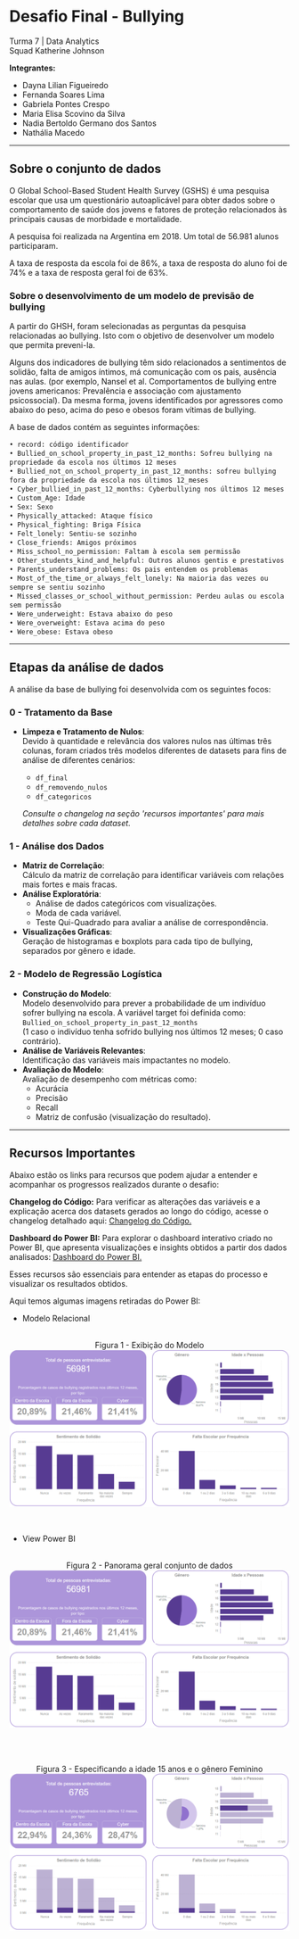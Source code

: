 # **Desafio Final - Bullying**

Turma 7 | Data Analytics <br>
Squad Katherine Johnson

**Integrantes:**

-   Dayna Lilian Figueiredo
-   Fernanda Soares Lima
-   Gabriela Pontes Crespo
-   Maria Elisa Scovino da Silva
-   Nadia Bertoldo Germano dos Santos
-   Nathália Macedo

---

## **Sobre o conjunto de dados**

O Global School-Based Student Health Survey (GSHS) é uma pesquisa escolar que usa um questionário autoaplicável para obter dados sobre o comportamento de saúde dos jovens e fatores de proteção relacionados às principais causas de morbidade e mortalidade.

A pesquisa foi realizada na Argentina em 2018. Um total de 56.981 alunos participaram.

A taxa de resposta da escola foi de 86%, a taxa de resposta do aluno foi de 74% e a taxa de resposta geral foi de 63%.

### **Sobre o desenvolvimento de um modelo de previsão de bullying**

A partir do GHSH, foram selecionadas as perguntas da pesquisa relacionadas ao bullying. Isto com o objetivo de desenvolver um modelo que permita preveni-la.

Alguns dos indicadores de bullying têm sido relacionados a sentimentos de solidão, falta de amigos íntimos, má comunicação com os pais, ausência nas aulas. (por exemplo, Nansel et al. Comportamentos de bullying entre jovens americanos: Prevalência e associação com ajustamento psicossocial). Da mesma forma, jovens identificados por agressores como abaixo do peso, acima do peso e obesos foram vítimas de bullying.

A base de dados contém as seguintes informações:

    • record: código identificador
    • Bullied_on_school_property_in_past_12_months: Sofreu bullying na propriedade da escola nos últimos 12 meses
    • Bullied_not_on_school_property_in_past_12_months: sofreu bullying fora da propriedade da escola nos últimos 12_meses
    • Cyber_bullied_in_past_12_months: Cyberbullying nos últimos 12 meses
    • Custom_Age: Idade
    • Sex: Sexo
    • Physically_attacked: Ataque físico
    • Physical_fighting: Briga Física
    • Felt_lonely: Sentiu-se sozinho
    • Close_friends: Amigos próximos
    • Miss_school_no_permission: Faltam à escola sem permissão
    • Other_students_kind_and_helpful: Outros alunos gentis e prestativos
    • Parents_understand_problems: Os pais entendem os problemas
    • Most_of_the_time_or_always_felt_lonely: Na maioria das vezes ou sempre se sentiu sozinho
    • Missed_classes_or_school_without_permission: Perdeu aulas ou escola sem permissão
    • Were_underweight: Estava abaixo do peso
    • Were_overweight: Estava acima do peso
    • Were_obese: Estava obeso

---

## **Etapas da análise de dados**

A análise da base de bullying foi desenvolvida com os seguintes focos:

### **0 - Tratamento da Base**
- **Limpeza e Tratamento de Nulos**:  
  Devido à quantidade e relevância dos valores nulos nas últimas três colunas, foram criados três modelos diferentes de datasets para fins de análise de diferentes cenários:
  - `df_final`
  - `df_removendo_nulos`
  - `df_categoricos`

  *Consulte o changelog na seção 'recursos importantes' para mais detalhes sobre cada dataset.*

### **1 - Análise dos Dados**
- **Matriz de Correlação**:  
  Cálculo da matriz de correlação para identificar variáveis com relações mais fortes e mais fracas.
- **Análise Exploratória**:  
  - Análise de dados categóricos com visualizações.  
  - Moda de cada variável.
  - Teste Qui-Quadrado para avaliar a análise de correspondência.  
- **Visualizações Gráficas**:  
  Geração de histogramas e boxplots para cada tipo de bullying, separados por gênero e idade.

### **2 - Modelo de Regressão Logística**
- **Construção do Modelo**:  
  Modelo desenvolvido para prever a probabilidade de um indivíduo sofrer bullying na escola. A variável target foi definida como:  
  `Bullied_on_school_property_in_past_12_months`  
  (1 caso o indivíduo tenha sofrido bullying nos últimos 12 meses; 0 caso contrário).
- **Análise de Variáveis Relevantes**:  
  Identificação das variáveis mais impactantes no modelo.
- **Avaliação do Modelo**:  
  Avaliação de desempenho com métricas como:
  - Acurácia  
  - Precisão  
  - Recall  
  - Matriz de confusão (visualização do resultado).

---

## **Recursos Importantes**
Abaixo estão os links para recursos que podem ajudar a entender e acompanhar os progressos realizados durante o desafio:

**Changelog do Código:** Para verificar as alterações das variáveis e a explicação acerca dos datasets gerados ao longo do código, acesse o changelog detalhado aqui: [Changelog do Código.](https://drive.google.com/file/d/11COQhYQZGa8WNYSn6jlRbhkw389pcRIV/view)

**Dashboard do Power BI:** Para explorar o dashboard interativo criado no Power BI, que apresenta visualizações e insights obtidos a partir dos dados analisados: [Dashboard do Power BI.](https://github.com/limasfernanda/desafio_final_bullying_WMC/blob/main/WoMakersCode.pbix)

Esses recursos são essenciais para entender as etapas do processo e visualizar os resultados obtidos.

Aqui temos algumas imagens retiradas do Power BI:

- Modelo Relacional

<p align="center">
 <br>
 Figura 1 - Exibição do Modelo 
    <img src = "PBI_2_view1.PNG"/>
</p>
<br>

- View Power BI

<p align="center">
 <br>
 Figura 2 - Panorama geral conjunto de dados 
    <img src = "PBI_2_view1.PNG"/>
</p>
<br>

<p align="center">
 <br>
 Figura 3 - Especificando a idade 15 anos e o gênero Feminino
    <img src = "PBI_2_view2.PNG"/>
</p>



